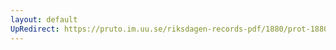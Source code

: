 ```yaml
---
layout: default
UpRedirect: https://pruto.im.uu.se/riksdagen-records-pdf/1880/prot-1880--ak--010/prot-1880--ak--010_005.pdf
---
```

